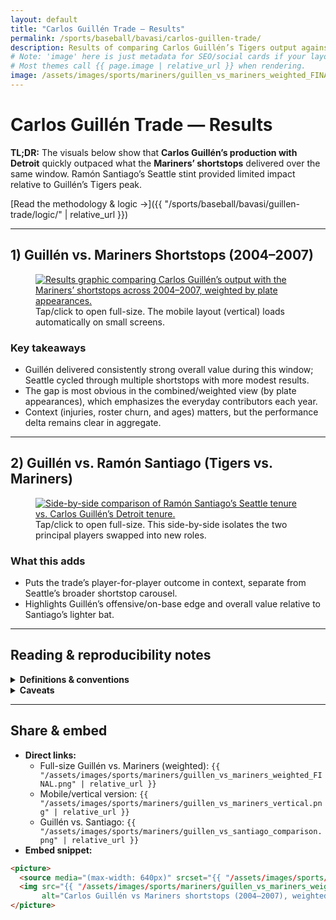 ```yaml
---
layout: default
title: "Carlos Guillén Trade — Results"
permalink: /sports/baseball/bavasi/carlos-guillen-trade/
description: Results of comparing Carlos Guillén’s Tigers output against the Mariners’ shortstops post-trade, plus a Guillén vs. Ramón Santiago side-by-side.
# Note: 'image' here is just metadata for SEO/social cards if your layout uses it.
# Most themes call {{ page.image | relative_url }} when rendering.
image: /assets/images/sports/mariners/guillen_vs_mariners_weighted_FINAL.png
---
```


# Carlos Guillén Trade — Results

**TL;DR:** The visuals below show that **Carlos Guillén’s production with Detroit** quickly outpaced what the **Mariners’ shortstops** delivered over the same window. Ramón Santiago’s Seattle stint provided limited impact relative to Guillén’s Tigers peak.

[Read the methodology & logic →]({{ "/sports/baseball/bavasi/guillen-trade/logic/" | relative_url }})

---

## 1) Guillén vs. Mariners Shortstops (2004–2007)

<figure class="image-figure">
  <a href="{{ "/assets/images/sports/mariners/guillen_vs_mariners_weighted_FINAL.png" | relative_url }}" target="_blank" rel="noopener">
    <picture>
      <source media="(max-width: 640px)" srcset="{{ "/assets/images/sports/mariners/guillen_vs_mariners_vertical.png" | relative_url }}">
      <img src="{{ "/assets/images/sports/mariners/guillen_vs_mariners_weighted_FINAL.png" | relative_url }}"
           alt="Results graphic comparing Carlos Guillén’s output with the Mariners’ shortstops across 2004–2007, weighted by plate appearances."
           loading="lazy">
    </picture>
  </a>
  <figcaption>Tap/click to open full-size. The mobile layout (vertical) loads automatically on small screens.</figcaption>
</figure>

### Key takeaways
- Guillén delivered consistently strong overall value during this window; Seattle cycled through multiple shortstops with more modest results.
- The gap is most obvious in the combined/weighted view (by plate appearances), which emphasizes the everyday contributors each year.
- Context (injuries, roster churn, and ages) matters, but the performance delta remains clear in aggregate.

---

## 2) Guillén vs. Ramón Santiago (Tigers vs. Mariners)

<figure class="image-figure">
  <a href="{{ "/assets/images/sports/mariners/guillen_vs_santiago_comparison.png" | relative_url }}" target="_blank" rel="noopener">
    <img src="{{ "/assets/images/sports/mariners/guillen_vs_santiago_comparison.png" | relative_url }}"
         alt="Side-by-side comparison of Ramón Santiago’s Seattle tenure vs. Carlos Guillén’s Detroit tenure."
         loading="lazy">
  </a>
  <figcaption>Tap/click to open full-size. This side-by-side isolates the two principal players swapped into new roles.</figcaption>
</figure>

### What this adds
- Puts the trade’s player-for-player outcome in context, separate from Seattle’s broader shortstop carousel.
- Highlights Guillén’s offensive/on-base edge and overall value relative to Santiago’s lighter bat.

---

## Reading & reproducibility notes

<details>
<summary><strong>Definitions & conventions</strong></summary>

- **Window:** 2004–2007 (primary). Earlier/later seasons may be referenced on the logic page for context.
- **Weighting:** Aggregates are **weighted by plate appearances** where noted to reflect true playing time.
- **Positions:** Mariners figures reflect players **while manning SS** (team-level view). The Guillén/Santiago panel is player-centric.
- **Data sources:** Derived from public leaderboards (e.g., FanGraphs) exported and cleaned; exact filters and transformations are documented on the logic page.
</details>

<details>
<summary><strong>Caveats</strong></summary>

- Team usage patterns (injuries, call-ups, and role splits) can mask individual peaks/valleys.
- Defensive metrics vary by provider and can shift season-to-season; conclusions rely on multi-year patterns rather than single-year spikes.
</details>

---

## Share & embed

- **Direct links:**
  - Full-size Guillén vs. Mariners (weighted): `{{ "/assets/images/sports/mariners/guillen_vs_mariners_weighted_FINAL.png" | relative_url }}`
  - Mobile/vertical version: `{{ "/assets/images/sports/mariners/guillen_vs_mariners_vertical.png" | relative_url }}`
  - Guillén vs. Santiago: `{{ "/assets/images/sports/mariners/guillen_vs_santiago_comparison.png" | relative_url }}`
- **Embed snippet:**

```html
<picture>
  <source media="(max-width: 640px)" srcset="{{ "/assets/images/sports/mariners/guillen_vs_mariners_vertical.png" | relative_url }}">
  <img src="{{ "/assets/images/sports/mariners/guillen_vs_mariners_weighted_FINAL.png" | relative_url }}"
       alt="Carlos Guillén vs Mariners shortstops (2004–2007), weighted by PA.">
</picture>
